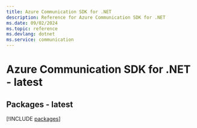 ```yaml
---
title: Azure Communication SDK for .NET
description: Reference for Azure Communication SDK for .NET
ms.date: 09/02/2024
ms.topic: reference
ms.devlang: dotnet
ms.service: communication
---
```

# Azure Communication SDK for .NET - latest
## Packages - latest
[!INCLUDE [packages](communication-index.md)]